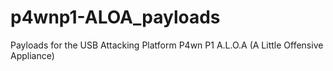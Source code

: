 # p4wnp1-ALOA_payloads
Payloads for the USB Attacking Platform P4wn P1 A.L.O.A (A Little Offensive Appliance)

